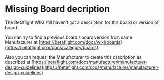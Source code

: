 # Missing Board decription

The Betaflight WIKI still haven't got a description for this board or version of board.

You can try to find a previous board / board version from same Manufacturer at [https://betaflight.com/docs/wiki/boards](https://betaflight.com/docs/category/boards)

Also you can request the Manufacturer to create this description as described at [https://betaflight.com/docs/manufacturer/manufacturer-design-guidelines](https://betaflight.com/docs/manufacturer/manufacturer-design-guidelines)
